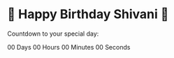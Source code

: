 <html lang="en">
<head>
  <meta charset="UTF-8">
  <title>Happy Birthday Shivani</title>
  <link rel="stylesheet" href="birthday.css" />
</head>
<body>
  <div class="container">
    <h1>🎉 Happy Birthday Shivani 🎂</h1>
    <p id="countdown">Countdown to your special day:</p>
    <div id="timer">
      <span id="days">00</span> Days
      <span id="hours">00</span> Hours
      <span id="minutes">00</span> Minutes
      <span id="seconds">00</span> Seconds
    </div>
  </div>
  <script src="birthday.js"></script>
</body>
</html>
